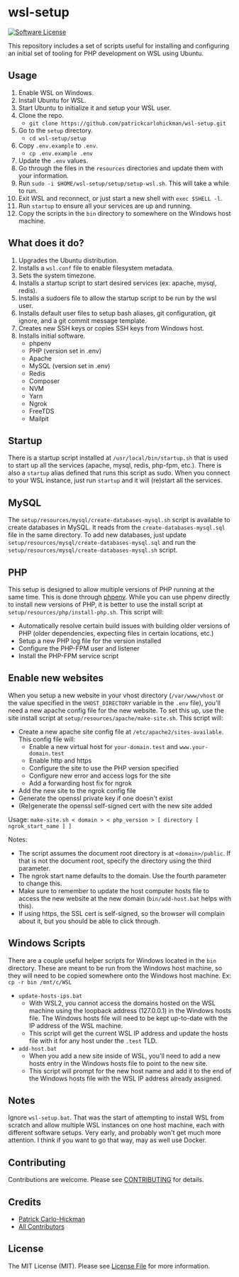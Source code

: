 # wsl-setup

[![Software License][ico-license]](LICENSE.txt)

This repository includes a set of scripts useful for installing and configuring an initial set of tooling for PHP development on WSL using Ubuntu.

## Usage

1. Enable WSL on Windows.
2. Install Ubuntu for WSL.
3. Start Ubuntu to initialize it and setup your WSL user.
4. Clone the repo.
    - `git clone https://github.com/patrickcarlohickman/wsl-setup.git`
5. Go to the `setup` directory.
    - `cd wsl-setup/setup`
6. Copy `.env.example` to `.env`.
    - `cp .env.example .env`
7. Update the `.env` values.
8. Go through the files in the `resources` directories and update them with your information.
9. Run `sudo -i $HOME/wsl-setup/setup/setup-wsl.sh`. This will take a while to run.
10. Exit WSL and reconnect, or just start a new shell with `exec $SHELL -l`.
11. Run `startup` to ensure all your services are up and running.
12. Copy the scripts in the `bin` directory to somewhere on the Windows host machine.

## What does it do?

1. Upgrades the Ubuntu distribution.
2. Installs a `wsl.conf` file to enable filesystem metadata.
3. Sets the system timezone.
4. Installs a startup script to start desired services (ex: apache, mysql, redis).
5. Installs a sudoers file to allow the startup script to be run by the wsl user.
6. Installs default user files to setup bash aliases, git configuration, git ignore, and a git commit message template.
7. Creates new SSH keys or copies SSH keys from Windows host.
8. Installs initial software.
    - phpenv
    - PHP (version set in .env)
    - Apache
    - MySQL (version set in .env)
    - Redis
    - Composer
    - NVM
    - Yarn
    - Ngrok
    - FreeTDS
    - Mailpit

## Startup

There is a startup script installed at `/usr/local/bin/startup.sh` that is used to start up all the services (apache, mysql, redis, php-fpm, etc.). There is also a `startup` alias defined that runs this script as sudo. When you connect to your WSL instance, just run `startup` and it will (re)start all the services.

## MySQL

The `setup/resources/mysql/create-databases-mysql.sh` script is available to create databases in MySQL. It reads from the `create-databases-mysql.sql` file in the same directory. To add new databases, just update `setup/resources/mysql/create-databases-mysql.sql` and run the `setup/resources/mysql/create-databases-mysql.sh` script.

## PHP

This setup is designed to allow multiple versions of PHP running at the same time. This is done through [phpenv](https://github.com/phpenv/phpenv). While you can use phpenv directly to install new versions of PHP, it is better to use the install script at `setup/resources/php/install-php.sh`. This script will:

- Automatically resolve certain build issues with building older versions of PHP (older dependencies, expecting files in certain locations, etc.)
- Setup a new PHP log file for the version installed
- Configure the PHP-FPM user and listener
- Install the PHP-FPM service script

## Enable new websites

When you setup a new website in your vhost directory (`/var/www/vhost` or the value specified in the `VHOST_DIRECTORY` variable in the `.env` file), you'll need a new apache config file for the new website. To set this up, use the site install script at `setup/resources/apache/make-site.sh`. This script will:

- Create a new apache site config file at `/etc/apache2/sites-available`. This config file will:
    - Enable a new virtual host for `your-domain.test` and `www.your-domain.test`
    - Enable http and https
    - Configure the site to use the PHP version specified
    - Configure new error and access logs for the site
    - Add a forwarding host fix for ngrok
- Add the new site to the ngrok config file
- Generate the openssl private key if one doesn't exist
- (Re)generate the openssl self-signed cert with the new site added

Usage: `make-site.sh < domain > < php_version > [ directory [ ngrok_start_name ] ]`

Notes:

- The script assumes the document root directory is at `<domain>/public`. If that is not the document root, specify the directory using the third parameter.
- The ngrok start name defaults to the domain. Use the fourth parameter to change this.
- Make sure to remember to update the host computer hosts file to access the new website at the new domain (`bin/add-host.bat` helps with this).
- If using https, the SSL cert is self-signed, so the browser will complain about it, but you should be able to click through.

## Windows Scripts

There are a couple useful helper scripts for Windows located in the `bin` directory. These are meant to be run from the Windows host machine, so they will need to be copied somewhere onto the Windows host machine. Ex: `cp -r bin /mnt/c/WSL`

- `update-hosts-ips.bat`
    - With WSL2, you cannot access the domains hosted on the WSL machine using the loopback address (127.0.0.1) in the Windows hosts file. The Windows hosts file will need to be kept up-to-date with the IP address of the WSL machine.
    - This script will get the current WSL IP address and update the hosts file with it for any host under the `.test` TLD.
- `add-host.bat`
    - When you add a new site inside of WSL, you'll need to add a new hosts entry in the Windows hosts file to point to the new site.
    - This script will prompt for the new host name and add it to the end of the Windows hosts file with the WSL IP address already assigned.

## Notes

Ignore `wsl-setup.bat`. That was the start of attempting to install WSL from scratch and allow multiple WSL instances on one host machine, each with different software setups. Very early, and probably won't get much more attention. I think if you want to go that way, may as well use Docker.

## Contributing

Contributions are welcome. Please see [CONTRIBUTING](CONTRIBUTING.md) for details.

## Credits

- [Patrick Carlo-Hickman][link-author]
- [All Contributors][link-contributors]

## License

The MIT License (MIT). Please see [License File](LICENSE.txt) for more information.

[ico-license]: https://img.shields.io/badge/license-MIT-brightgreen.svg?style=flat-square
[link-author]: https://github.com/patrickcarlohickman
[link-contributors]: ../../contributors
